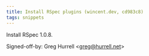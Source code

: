 ```yaml
---
title: Install RSpec plugins (wincent.dev, cd983c8)
tags: snippets
---
```


Install RSpec 1.0.8.

Signed-off-by: Greg Hurrell &lt;greg@hurrell.net&gt;
